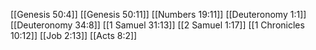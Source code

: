 [[Genesis 50:4]]
[[Genesis 50:11]]
[[Numbers 19:11]]
[[Deuteronomy 1:1]]
[[Deuteronomy 34:8]]
[[1 Samuel 31:13]]
[[2 Samuel 1:17]]
[[1 Chronicles 10:12]]
[[Job 2:13]]
[[Acts 8:2]]
